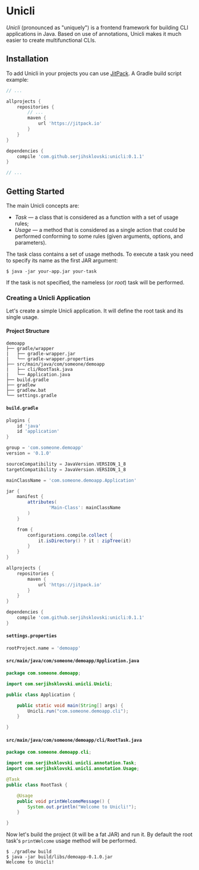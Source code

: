 # Unicli

*Unicli* (pronounced as "uniquely") is a frontend framework for building CLI applications in Java. Based on use of
annotations, Unicli makes it much easier to create multifunctional CLIs.

## Installation

To add Unicli in your projects you can use [JitPack](https://jitpack.io). A Gradle build script example:
```groovy
// ...

allprojects {
    repositories {
        // ...
        maven {
            url 'https://jitpack.io'
        }
    }
}

dependencies {
    compile 'com.github.serjihsklovski:unicli:0.1.1'
}

// ...
```

## Getting Started

The main Unicli concepts are:
* *Task* &#8212; a class that is considered as a function with a set of usage rules;
* *Usage* &#8212; a method that is considered as a single action that could be performed conforming to some rules
(given arguments, options, and parameters).

The task class contains a set of usage methods. To execute a task you need to specify its name as the first JAR
argument:
```
$ java -jar your-app.jar your-task
```

If the task is not specified, the nameless (or *root*) task will be performed.

### Creating a Unicli Application

Let's create a simple Unicli application. It will define the root task and its single usage.

#### Project Structure
```
demoapp
├── gradle/wrapper
|   ├── gradle-wrapper.jar
|   └── gradle-wrapper.properties
├── src/main/java/com/someone/demoapp
|   ├── cli/RootTask.java
|   └── Application.java
├── build.gradle
├── gradlew
├── gradlew.bat
└── settings.gradle
```

#### `build.gradle`
```groovy
plugins {
    id 'java'
    id 'application'
}

group = 'com.someone.demoapp'
version = '0.1.0'

sourceCompatibility = JavaVersion.VERSION_1_8
targetCompatibility = JavaVersion.VERSION_1_8

mainClassName = 'com.someone.demoapp.Application'

jar {
    manifest {
        attributes(
                'Main-Class': mainClassName
        )
    }

    from {
        configurations.compile.collect {
            it.isDirectory() ? it : zipTree(it)
        }
    }
}

allprojects {
    repositories {
        maven {
            url 'https://jitpack.io'
        }
    }
}

dependencies {
    compile 'com.github.serjihsklovski:unicli:0.1.1'
}
```

#### `settings.properties`
```groovy
rootProject.name = 'demoapp'
```

#### `src/main/java/com/someone/demoapp/Application.java`
```java
package com.someone.demoapp;

import com.serjihsklovski.unicli.Unicli;

public class Application {

    public static void main(String[] args) {
        Unicli.run("com.someone.demoapp.cli");
    }

}
```

#### `src/main/java/com/someone/demoapp/cli/RootTask.java`
```java
package com.someone.demoapp.cli;

import com.serjihsklovski.unicli.annotation.Task;
import com.serjihsklovski.unicli.annotation.Usage;

@Task
public class RootTask {

    @Usage
    public void printWelcomeMessage() {
        System.out.println("Welcome to Unicli!");
    }

}
```

Now let's build the project (it will be a fat JAR) and run it. By default the root
task's `printWelcome` usage method will be performed.
```
$ ./gradlew build
$ java -jar build/libs/demoapp-0.1.0.jar
Welcome to Unicli!
```
